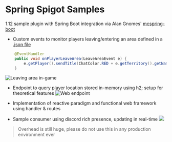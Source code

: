 # Spring Spigot Samples
1.12 sample plugin with Spring Boot integration via Alan Gnomes' [mcspring-boot](https://github.com/Alan-Gomes/mcspring-boot)

* Custom events to monitor players leaving/entering an area defined in a  [.json file](spigot-track/src/main/resources/territories.json)

```java
    @EventHandler
    public void onPlayerLeaveArea(LeaveAreaEvent e) {
        e.getPlayer().sendTitle(ChatColor.RED + e.getTerritory().getName(), "Goodbye!", 10, 20, 10);
    }
 ```
 
 ![Leaving area in-game](https://i.imgur.com/e9yUwso.png)

* Endpoint to query player location stored in-memory using h2; setup for theoretical features
![Web endpoint](https://i.imgur.com/mIY4yDb.png)

* Implementation of reactive paradigm and functional web framework using handler & routes

* Sample consumer using discord rich presence, updating in real-time
![](https://media3.giphy.com/media/qIp6Wjuf9SrlogeLIv/giphy.gif)

> Overhead is still huge, please do not use this in any production environment ever